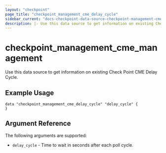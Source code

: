 ```yaml
---
layout: "checkpoint"
page_title: "checkpoint_management_cme_delay_cycle"
sidebar_current: "docs-checkpoint-data-source-checkpoint-management-cme-delay-cycle"
description: |- Use this data source to get information on existing Check Point CME Delay Cycle.
---
```


# checkpoint_management_cme_management

Use this data source to get information on existing Check Point CME Delay Cycle.

## Example Usage

```hcl
data "checkpoint_management_cme_delay_cycle" "delay_cycle" {
}
```

## Argument Reference

The following arguments are supported:

* `delay_cycle` - Time to wait in seconds after each poll cycle.
